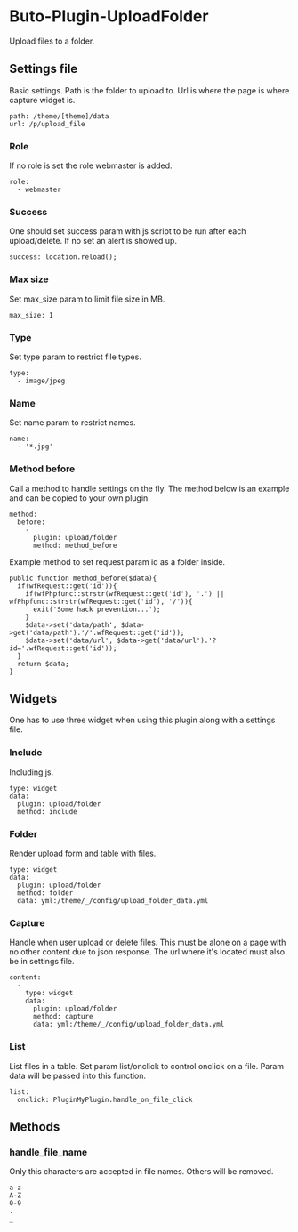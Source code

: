 # Buto-Plugin-UploadFolder
Upload files to a folder.

## Settings file
Basic settings. Path is the folder to upload to. Url is where the page is where capture widget is.
```
path: /theme/[theme]/data
url: /p/upload_file
```

### Role
If no role is set the role webmaster is added.
```
role:
  - webmaster
```

### Success
One should set success param with js script to be run after each upload/delete. If no set an alert is showed up.
```
success: location.reload();
```


### Max size
Set max_size param to limit file size in MB.
```
max_size: 1
```

### Type
Set type param to restrict file types.
```
type:
  - image/jpeg
```

### Name
Set name param to restrict names.
```
name:
  - '*.jpg'
```

### Method before
Call a method to handle settings on the fly. The method below is an example and can be copied to your own plugin.
```
method:
  before:
    -
      plugin: upload/folder
      method: method_before
```
Example method to set request param id as a folder inside.
```
public function method_before($data){
  if(wfRequest::get('id')){
    if(wfPhpfunc::strstr(wfRequest::get('id'), '.') || wfPhpfunc::strstr(wfRequest::get('id'), '/')){
      exit('Some hack prevention...');
    }
    $data->set('data/path', $data->get('data/path').'/'.wfRequest::get('id'));
    $data->set('data/url', $data->get('data/url').'?id='.wfRequest::get('id'));
  }
  return $data;
}
```



## Widgets

One has to use three widget when using this plugin along with a settings file.

### Include
Including js.
```
type: widget
data:
  plugin: upload/folder
  method: include
```

### Folder
Render upload form and table with files.
```
type: widget
data:
  plugin: upload/folder
  method: folder
  data: yml:/theme/_/config/upload_folder_data.yml
```

### Capture
Handle when user upload or delete files. This must be alone on a page with no other content due to json response. The url where it's located must also be in settings file.
```
content:
  -
    type: widget
    data:
      plugin: upload/folder
      method: capture
      data: yml:/theme/_/config/upload_folder_data.yml
```

### List
List files in a table. Set param list/onclick to control onclick on a file. Param data will be passed into this function.
```
list:
  onclick: PluginMyPlugin.handle_on_file_click
```

## Methods
### handle_file_name
Only this characters are accepted in file names. Others will be removed.
````
a-z
A-Z
0-9
.
_
````


